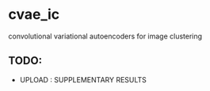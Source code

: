 # cvae_ic
convolutional variational autoencoders for image clustering

## TODO:
- UPLOAD : SUPPLEMENTARY RESULTS
